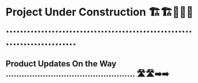 # Project Under Construction 🏗️🏗️🚧🚧🚧 .........................................................................

## Product Updates On the Way ................................................. 🛣️🛣️➡️➡️






